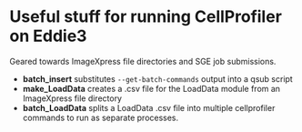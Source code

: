 # Useful stuff for running CellProfiler on Eddie3

Geared towards ImageXpress file directories and SGE job submissions.

- **batch_insert** substitutes `--get-batch-commands` output into a qsub script
- **make_LoadData** creates a .csv file for the LoadData module from an ImageXpress file directory
- **batch_LoadData** splits a LoadData .csv file into multiple cellprofiler commands to run as separate processes. 